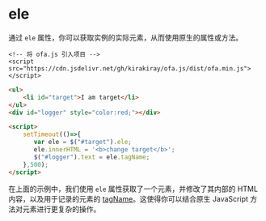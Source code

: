 # ele

通过 `ele` 属性，你可以获取实例的实际元素，从而使用原生的属性或方法。

<html-viewer>

```
<!-- 将 ofa.js 引入项目 -->
<script src="https://cdn.jsdelivr.net/gh/kirakiray/ofa.js/dist/ofa.min.js"></script>
```

```html
<ul>
    <li id="target">I am target</li>
</ul>
<div id="logger" style="color:red;"></div>

<script>
    setTimeout(()=>{
       var ele = $("#target").ele;
       ele.innerHTML = '<b>change target</b>';
       $("#logger").text = ele.tagName;
    },500);
</script>
```

</html-viewer>

在上面的示例中，我们使用 `ele` 属性获取了一个元素，并修改了其内部的 HTML 内容，以及用于记录的元素的 [tagName](https://developer.mozilla.org/en-US/docs/Web/API/Element/tagName)。这使得你可以结合原生 JavaScript 方法对元素进行更复杂的操作。